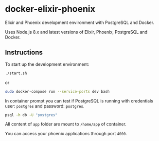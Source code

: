 # docker-elixir-phoenix
Elixir and Phoenix development environment with PostgreSQL and Docker.

Uses Node.js 8.x and latest versions of Elixir, Phoenix, PostgreSQL and Docker.

## Instructions

To start up the development environment:
```bash
./start.sh
```
or
```bash
sudo docker-compose run --service-ports dev bash
```

In container prompt you can test if PostgreSQL is running with credentials user: `postgres` and password: `postgres`.
```bash
psql -h db -U "postgres"
```

All content of `app` folder are mount to `/home/app` of container.

You can access your phoenix applications through port `4000`.